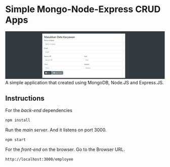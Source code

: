 # Simple Mongo-Node-Express CRUD Apps
![ ](Interface.png)
A simple application that created using MongoDB, Node.JS and Express.JS.

## Instructions

For the *back-end* dependencies
```bash
npm install
```

Run the *main server*. And it listens on port 3000.
```bash
npm start
```
For the *front-end* on the browser. Go to the Browser URL.
```bash
http://localhost:3000/employee
```


